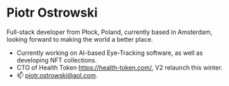 # Piotr Ostrowski

Full-stack developer from Płock, Poland, currently based in Amsterdam, looking forward to making the world a better place.

  - Currently working on AI-based Eye-Tracking software, as well as developing NFT collections.
  - CTO of Health Token https://health-token.com/, V2 relaunch this winter.
  - 📫 piotr.ostrowski@aol.com.
